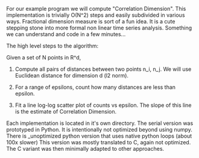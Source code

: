 For our example program we will compute "Correlation Dimension".  This implementation is trivially O(N^2) steps and easily subdivided in various ways.  Fractional dimension measure is sort of a fun idea.  It is a cute stepping stone into more formal non linear time series analysis. Something we can understand and code in a few minutes...

The high level steps to the algorithm:

Given a set of N points in R^d,

1) Compute all pairs of distances between two points n_i, n_j.  We will use Euclidean distance for dimension d (l2 norm).

2) For a range of epsilons, count how many distances are less than epsilon.

3) Fit a line log-log scatter plot of counts vs epsilon. The slope of this line is the estimate of Correlation Dimension.

Each implementation is located in it's own directory.
The serial version was prototyped in Python.
It is intentionally not optimized beyond using numpy.
There is _unoptimized python version that uses native python loops (about 100x slower)
This version was mostly translated to C, again not optimized.
The C variant was then minimally adapted to other approaches.

